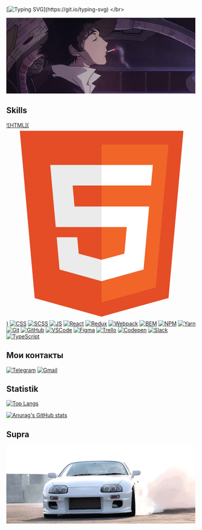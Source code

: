 [![Typing SVG](https://readme-typing-svg.herokuapp.com?size=24&width=600&lines=Приветствую😊+на+своем+gitHub+профиле💥!)](https://git.io/typing-svg)
 </br>
 
[![Header](https://github.com/424Nkita-Csharsfta4/424Nkita-Csharsfta4/blob/main/424Nkita-Csharsfta4-main/assets/1.gif)](https://vk.com/php1234python)

## Skills

[![HTML](<svg viewBox="0 0 128 128">
<path fill="#E44D26" d="M19.037 113.876L9.032 1.661h109.936l-10.016 112.198-45.019 12.48z"></path><path fill="#F16529" d="M64 116.8l36.378-10.086 8.559-95.878H64z"></path><path fill="#EBEBEB" d="M64 52.455H45.788L44.53 38.361H64V24.599H29.489l.33 3.692 3.382 37.927H64zm0 35.743l-.061.017-15.327-4.14-.979-10.975H33.816l1.928 21.609 28.193 7.826.063-.017z"></path><path fill="#fff" d="M63.952 52.455v13.763h16.947l-1.597 17.849-15.35 4.143v14.319l28.215-7.82.207-2.325 3.234-36.233.335-3.696h-3.708zm0-27.856v13.762h33.244l.276-3.092.628-6.978.329-3.692z"></path>
</svg>)](https://www.w3.org/html) [![CSS](./images/css.png)](https://www.w3schools.com/css/) [![SCSS](./images/scss.png)](https://sass-lang.com/) [![JS](./images/js.png)](https://developer.mozilla.org/en-US/docs/Web/JavaScript) [![React](./images/react.png)](https://reactjs.org/) [![Redux](./images/redux.png)](https://redux.js.org/) [![Webpack](./images/webpack.png)](https://webpack.js.org/) [![BEM](./images/bem.png)](https://ru.bem.info/) [![NPM](./images/npm.png)](https://www.npmjs.com/) [![Yarn](./images/yarn.png)](https://yarnpkg.com/) [![Git](./images/git.png)](https://git-scm.com/) [![GitHub](./images/github.png)](https://github.com/) [![VSCode](./images/vscode.png)](https://code.visualstudio.com/) [![Figma](./images/figma.png)](https://www.figma.com/) [![Trello](./images/trello.png)](https://trello.com) [![Codepen](./images/codepen.png)](https://codepen.io/) [![Slack](./images/slack.png)](https://slack.com/) [![TypeScript](./images/typescript.png)](https://www.typescriptlang.org/)

## Мои контакты

[![Telegram](https://img.shields.io/badge/Telegram-FFFFFF?style=plastic&logo=Telegram&logoColor=000000)](https://t.me/AndreyArkhipov11) [![Gmail](https://img.shields.io/badge/Gmail-FFFFFF?style=plastic&logo=Gmail&logoColor=FF0000)](mailto:arhipov0212@gmail.com)


## Statistik

[![Top Langs](https://github-readme-stats.vercel.app/api/top-langs/?username=anuraghazra&layout=compact)](https://github.com/anuraghazra/github-readme-stats)

[![Anurag's GitHub stats](https://github-readme-stats.vercel.app/api?username=anuraghazra)](https://github.com/anuraghazra/github-readme-stats&bg_color=DEG,COLOR1,COLOR2,COLOR3...COLOR10)



## Supra 
[![Footer](https://github.com/424Nkita-Csharsfta4/424Nkita-Csharsfta4/blob/main/assets/2.gif)](https://www.youtube.com/watch?v=H1OXCCpH_E4)
